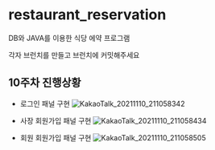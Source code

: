 # restaurant_reservation
DB와 JAVA를 이용한 식당 에약 프로그램


각자 브런치를 만들고 브런치에 커밋해주세요 


## 10주차 진행상황

+ 로그인 패널 구현
![KakaoTalk_20211110_211058342](https://user-images.githubusercontent.com/80380576/141259844-7a63369d-49d8-4275-8c60-a44c20545c23.png)

+ 사장 회원가입 패널 구현
![KakaoTalk_20211110_211058434](https://user-images.githubusercontent.com/80380576/141259893-c8d35f53-549b-4410-9429-6e999e45ca47.png)

+ 회원 회원가입 패널 구현
![KakaoTalk_20211110_211058505](https://user-images.githubusercontent.com/80380576/141259907-f84a4f42-e3e6-43ef-bcbb-47a8762d4cf7.png)
